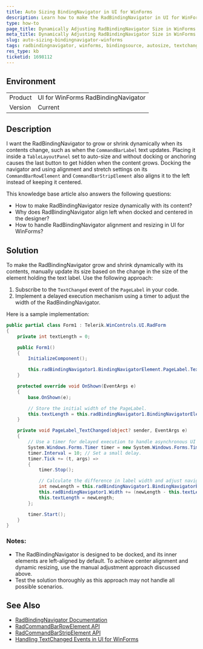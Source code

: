 ```yaml
---
title: Auto Sizing BindingNavigator in UI for WinForms
description: Learn how to make the RadBindingNavigator in UI for WinForms grow and shrink dynamically with its contents.
type: how-to
page_title: Dynamically Adjusting RadBindingNavigator Size in WinForms
meta_title: Dynamically Adjusting RadBindingNavigator Size in WinForms
slug: auto-sizing-bindingnavigator-winforms
tags: radbindingnavigator, winforms, bindingsource, autosize, textchanged-event
res_type: kb
ticketid: 1698112
---
```


## Environment
<table>
<tbody>
<tr>
<td> Product </td>
<td> UI for WinForms RadBindingNavigator </td>
</tr>
<tr>
<td> Version </td>
<td> Current </td>
</tr>
</tbody>
</table>

## Description

I want the RadBindingNavigator to grow or shrink dynamically when its contents change, such as when the `CommandBarLabel` text updates. Placing it inside a `TableLayoutPanel` set to auto-size and without docking or anchoring causes the last button to get hidden when the content grows. Docking the navigator and using alignment and stretch settings on its `CommandBarRowElement` and `CommandBarStripElement` also aligns it to the left instead of keeping it centered.

This knowledge base article also answers the following questions:
- How to make RadBindingNavigator resize dynamically with its content?
- Why does RadBindingNavigator align left when docked and centered in the designer?
- How to handle RadBindingNavigator alignment and resizing in UI for WinForms?

## Solution

To make the RadBindingNavigator grow and shrink dynamically with its contents, manually update its size based on the change in the size of the element holding the text label. Use the following approach:

1. Subscribe to the `TextChanged` event of the `PageLabel` in your code.
2. Implement a delayed execution mechanism using a timer to adjust the width of the RadBindingNavigator.

Here is a sample implementation:

```csharp
public partial class Form1 : Telerik.WinControls.UI.RadForm
{
    private int textLength = 0;

    public Form1()
    {
        InitializeComponent();

        this.radBindingNavigator1.BindingNavigatorElement.PageLabel.TextChanged += PageLabel_TextChanged;
    }

    protected override void OnShown(EventArgs e)
    {
        base.OnShown(e);

        // Store the initial width of the PageLabel.
        this.textLength = this.radBindingNavigator1.BindingNavigatorElement.PageLabel.BoundingRectangle.Width;
    }

    private void PageLabel_TextChanged(object? sender, EventArgs e)
    {
        // Use a timer for delayed execution to handle asynchronous UI updates.
        System.Windows.Forms.Timer timer = new System.Windows.Forms.Timer();
        timer.Interval = 10; // Set a small delay.
        timer.Tick += (t, args) =>
        {
            timer.Stop();

            // Calculate the difference in label width and adjust navigator width.
            int newLength = this.radBindingNavigator1.BindingNavigatorElement.PageLabel.BoundingRectangle.Width;
            this.radBindingNavigator1.Width += (newLength - this.textLength);
            this.textLength = newLength;
        };

        timer.Start();
    }
}
```

### Notes:
- The RadBindingNavigator is designed to be docked, and its inner elements are left-aligned by default. To achieve center alignment and dynamic resizing, use the manual adjustment approach discussed above.
- Test the solution thoroughly as this approach may not handle all possible scenarios.

## See Also

- [RadBindingNavigator Documentation](https://docs.telerik.com/devtools/winforms/controls/binding-navigator/overview)
- [RadCommandBarRowElement API](https://docs.telerik.com/devtools/winforms/api/telerik.wincontrols.ui.commandbarrowelement)
- [RadCommandBarStripElement API](https://docs.telerik.com/devtools/winforms/api/telerik.wincontrols.ui.commandbarstripelement) 
- [Handling TextChanged Events in UI for WinForms](https://docs.microsoft.com/en-us/dotnet/api/system.windows.forms.control.textchanged?view=windowsdesktop-7.0)
